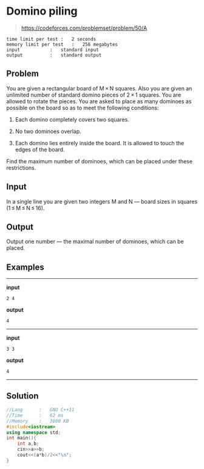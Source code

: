 # Domino piling
> https://codeforces.com/problemset/problem/50/A
```
time limit per test	:	2 seconds
memory limit per test	:	256 megabytes
input			:	standard input
output			:	standard output
```
## Problem
You are given a rectangular board of M × N squares. Also you are given an unlimited number of standard domino pieces of 2 × 1 squares. You are allowed to rotate the pieces. You are asked to place as many dominoes as possible on the board so as to meet the following conditions:

1. Each domino completely covers two squares.

2. No two dominoes overlap.

3. Each domino lies entirely inside the board. It is allowed to touch the edges of the board.

Find the maximum number of dominoes, which can be placed under these restrictions.

## Input
In a single line you are given two integers M and N — board sizes in squares (1 ≤ M ≤ N ≤ 16).

## Output
Output one number — the maximal number of dominoes, which can be placed.
## Examples
---
**input**
```
2 4
```
**output**
```
4
```
---
**input**
```
3 3
```
**output**
```
4
```
---
## Solution
```c++
//Lang		:	GNU C++11
//Time		:	62 ms
//Memory	:	3800 KB
#include<iostream>
using namespace std;
int main(){
	int a,b;
	cin>>a>>b;
	cout<<(a*b)/2<<"\n";
}
```
